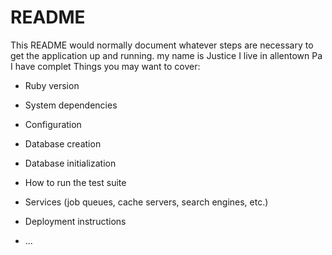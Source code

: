 # README

This README would normally document whatever steps are necessary to get the
application up and running.
my name is Justice
I live in allentown Pa
I have complet
Things you may want to cover:

* Ruby version

* System dependencies

* Configuration

* Database creation

* Database initialization

* How to run the test suite

* Services (job queues, cache servers, search engines, etc.)

* Deployment instructions

* ...
